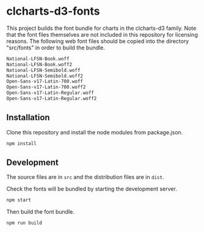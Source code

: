 # clcharts-d3-fonts

This project builds the font bundle for charts in the clcharts-d3 family. Note that the font files themselves are not included in this repository for licensing reasons. The following web font files should be copied into the directory "src/fonts" in order to build the bundle.

```sh
National-LFSN-Book.woff
National-LFSN-Book.woff2
National-LFSN-Semibold.woff
National-LFSN-Semibold.woff2
Open-Sans-v17-Latin-700.woff
Open-Sans-v17-Latin-700.woff2
Open-Sans-v17-Latin-Regular.woff
Open-Sans-v17-Latin-Regular.woff2
```

## Installation

Clone this repository and install the node modules from package.json.

```bash
npm install
```

## Development

The source files are in `src` and the distribution files are in `dist`.

Check the fonts will be bundled by starting the development server.

```sh
npm start
```

Then build the font bundle.

```sh
npm run build
```